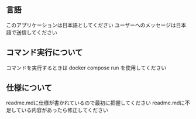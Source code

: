 ## 言語
このアプリケーションは日本語としてください
ユーザーへのメッセージは日本語で送信してください

## コマンド実行について
コマンドを実行するときは docker compose run を使用してください

## 仕様について
readme.mdに仕様が書かれているので最初に把握してください
readme.mdに不足している内容があったら修正してください